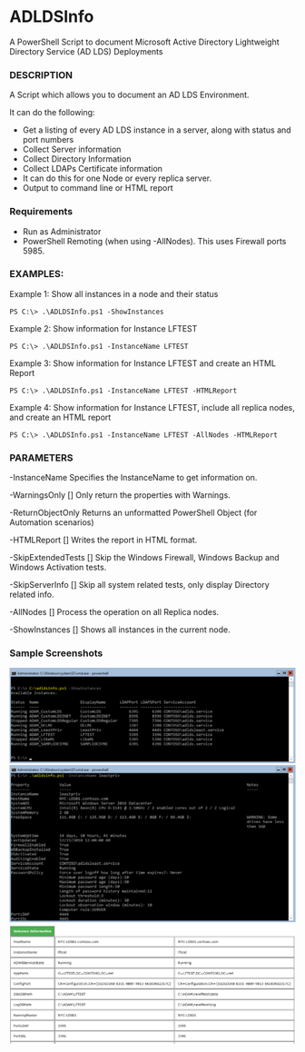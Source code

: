 # ADLDSInfo
A PowerShell Script to document Microsoft Active Directory Lightweight Directory Service (AD LDS) Deployments

### DESCRIPTION
A Script which allows you to document an AD LDS Environment.

It can do the following:

* Get a listing of every AD LDS instance in a server, along with status and port numbers
* Collect Server information
* Collect Directory Information
* Collect LDAPs Certificate information
* It can do this for one Node or every replica server.
* Output to command line or HTML report

### Requirements

* Run as Administrator
* PowerShell Remoting (when using -AllNodes). This uses Firewall ports 5985.



### EXAMPLES:

Example 1:  Show all instances in a node and their status

	PS C:\> .\ADLDSInfo.ps1 -ShowInstances

Example 2:  Show information for Instance LFTEST

	PS C:\> .\ADLDSInfo.ps1 -InstanceName LFTEST

Example 3:  Show information for Instance LFTEST and create an HTML Report

	PS C:\> .\ADLDSInfo.ps1 -InstanceName LFTEST -HTMLReport

Example 4:  Show information for Instance LFTEST, include all replica nodes, and create an HTML report

	PS C:\> .\ADLDSInfo.ps1 -InstanceName LFTEST -AllNodes -HTMLReport



### PARAMETERS

-InstanceName <String>
Specifies the InstanceName to get information on.

-WarningsOnly [<SwitchParameter>]
Only return the properties with Warnings.

-ReturnObjectOnly <Boolean>
Returns an unformatted PowerShell Object (for Automation scenarios)


-HTMLReport [<SwitchParameter>]
Writes the report in HTML format.

-SkipExtendedTests [<SwitchParameter>]
Skip the Windows Firewall, Windows Backup and Windows Activation tests.



-SkipServerInfo [<SwitchParameter>]
Skip all system related tests, only display Directory related info.



-AllNodes [<SwitchParameter>]
Process the operation on all Replica nodes.



-ShowInstances [<SwitchParameter>]
Shows all instances in the current node.

### Sample Screenshots

![](https://github.com/luisfeliz79/ADLDSInfo/blob/master/ScreenShots/ShowInstances.PNG)
![](https://github.com/luisfeliz79/ADLDSInfo/blob/master/ScreenShots/CommandLineReport.png)
![](https://github.com/luisfeliz79/ADLDSInfo/blob/master/ScreenShots/HTMLReport.png)

